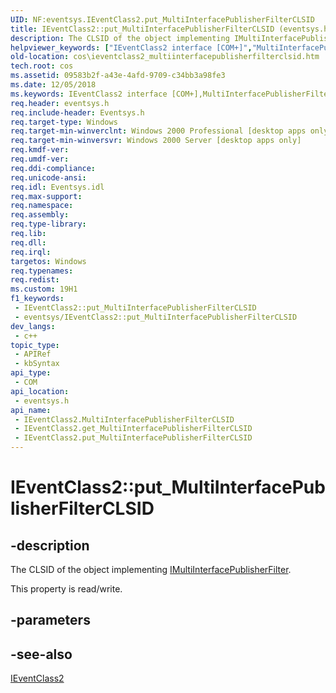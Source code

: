 ```yaml
---
UID: NF:eventsys.IEventClass2.put_MultiInterfacePublisherFilterCLSID
title: IEventClass2::put_MultiInterfacePublisherFilterCLSID (eventsys.h)
description: The CLSID of the object implementing IMultiInterfacePublisherFilter.
helpviewer_keywords: ["IEventClass2 interface [COM+]","MultiInterfacePublisherFilterCLSID property","IEventClass2.MultiInterfacePublisherFilterCLSID","IEventClass2.put_MultiInterfacePublisherFilterCLSID","IEventClass2::MultiInterfacePublisherFilterCLSID","IEventClass2::get_MultiInterfacePublisherFilterCLSID","IEventClass2::put_MultiInterfacePublisherFilterCLSID","MultiInterfacePublisherFilterCLSID property [COM+]","MultiInterfacePublisherFilterCLSID property [COM+]","IEventClass2 interface","_cos_IEventClass2_get_MultiInterfacePublisherFilterCLSID","_cos_IEventClass2_put_MultiInterfacePublisherFilterCLSID","cos.ieventclass2_multiinterfacepublisherfilterclsid","eventsys/IEventClass2::MultiInterfacePublisherFilterCLSID","eventsys/IEventClass2::get_MultiInterfacePublisherFilterCLSID","eventsys/IEventClass2::put_MultiInterfacePublisherFilterCLSID","put_MultiInterfacePublisherFilterCLSID"]
old-location: cos\ieventclass2_multiinterfacepublisherfilterclsid.htm
tech.root: cos
ms.assetid: 09583b2f-a43e-4afd-9709-c34bb3a98fe3
ms.date: 12/05/2018
ms.keywords: IEventClass2 interface [COM+],MultiInterfacePublisherFilterCLSID property, IEventClass2.MultiInterfacePublisherFilterCLSID, IEventClass2.put_MultiInterfacePublisherFilterCLSID, IEventClass2::MultiInterfacePublisherFilterCLSID, IEventClass2::get_MultiInterfacePublisherFilterCLSID, IEventClass2::put_MultiInterfacePublisherFilterCLSID, MultiInterfacePublisherFilterCLSID property [COM+], MultiInterfacePublisherFilterCLSID property [COM+],IEventClass2 interface, _cos_IEventClass2_get_MultiInterfacePublisherFilterCLSID, _cos_IEventClass2_put_MultiInterfacePublisherFilterCLSID, cos.ieventclass2_multiinterfacepublisherfilterclsid, eventsys/IEventClass2::MultiInterfacePublisherFilterCLSID, eventsys/IEventClass2::get_MultiInterfacePublisherFilterCLSID, eventsys/IEventClass2::put_MultiInterfacePublisherFilterCLSID, put_MultiInterfacePublisherFilterCLSID
req.header: eventsys.h
req.include-header: Eventsys.h
req.target-type: Windows
req.target-min-winverclnt: Windows 2000 Professional [desktop apps only]
req.target-min-winversvr: Windows 2000 Server [desktop apps only]
req.kmdf-ver: 
req.umdf-ver: 
req.ddi-compliance: 
req.unicode-ansi: 
req.idl: Eventsys.idl
req.max-support: 
req.namespace: 
req.assembly: 
req.type-library: 
req.lib: 
req.dll: 
req.irql: 
targetos: Windows
req.typenames: 
req.redist: 
ms.custom: 19H1
f1_keywords:
 - IEventClass2::put_MultiInterfacePublisherFilterCLSID
 - eventsys/IEventClass2::put_MultiInterfacePublisherFilterCLSID
dev_langs:
 - c++
topic_type:
 - APIRef
 - kbSyntax
api_type:
 - COM
api_location:
 - eventsys.h
api_name:
 - IEventClass2.MultiInterfacePublisherFilterCLSID
 - IEventClass2.get_MultiInterfacePublisherFilterCLSID
 - IEventClass2.put_MultiInterfacePublisherFilterCLSID
---
```


# IEventClass2::put_MultiInterfacePublisherFilterCLSID


## -description

The CLSID of the object implementing <a href="/windows/desktop/api/eventsys/nn-eventsys-imultiinterfacepublisherfilter">IMultiInterfacePublisherFilter</a>.

This property is read/write.

## -parameters

## -see-also

<a href="/windows/desktop/api/eventsys/nn-eventsys-ieventclass2">IEventClass2</a>